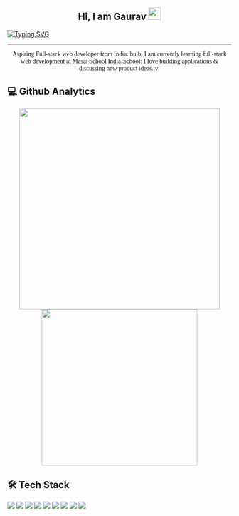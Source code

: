 <h2 align="center">
  Hi, I am Gaurav
  <img src="https://media.giphy.com/media/hvRJCLFzcasrR4ia7z/giphy.gif" width="28">
</h2>

[![Typing SVG](https://readme-typing-svg.herokuapp.com?size=22&color=49AD91D9&center=true&vCenter=true&width=1000&height=50&lines=Aspiring+Full-Stack+Web+Developer;Always+learning+new+things)](https://git.io/typing-svg)

<hr/>

<p style="font-family:monospac" align="center">
Aspiring Full-stack web developer from India.:bulb: I am currently learning full-stack web development at Masai School India.:school: I love building applications & discussing new product ideas.:v:
</p>


<!-- <p align="center">
   <img src="https://github-readme-streak-stats.herokuapp.com/?user=ga-arsod&currStreakNum=2FD3EB&fire=pink&theme=gotham" />
</p> -->

<h2 align="left">
  💻 Github Analytics
</h2>

<p align="center">
   <img src="https://github-readme-stats.vercel.app/api?username=ga-arsod&show_icons=true&theme=gotham&show_icons=true" width=450/>
  <img src="https://github-readme-stats.vercel.app/api/top-langs/?username=ga-arsod&layout=compact&theme=gotham&show_icons=true" width=350/>
</p>


<h2 align="left">
  🛠️ Tech Stack
</h2>

<p>
    <span><img src ="https://img.shields.io/badge/javascript-%23323330.svg?style=for-the-badge&logo=javascript&logoColor=%23F7DF1E" /><span>
       <span><img src ="https://img.shields.io/badge/react-%2320232a.svg?style=for-the-badge&logo=react&logoColor=%2361DAFB" /><span>
          <span><img src ="https://img.shields.io/badge/redux-%23593d88.svg?style=for-the-badge&logo=redux&logoColor=white" /><span>
             <span><img src ="https://img.shields.io/badge/node.js-6DA55F?style=for-the-badge&logo=node.js&logoColor=white" /><span>
               <span><img src ="https://img.shields.io/badge/express.js-%23404d59.svg?style=for-the-badge&logo=express&logoColor=%2361DAFB)" /><span>
                  <span><img src ="https://img.shields.io/badge/MongoDB-%234ea94b.svg?style=for-the-badge&logo=mongodb&logoColor=white" /><span>
                     <span><img src ="https://img.shields.io/badge/html5-%23E34F26.svg?style=for-the-badge&logo=html5&logoColor=white" /><span>
                       <span><img src ="https://img.shields.io/badge/css3-%231572B6.svg?style=for-the-badge&logo=css3&logoColor=white" /><span>
                         <span><img src ="https://img.shields.io/badge/bootstrap-%23563D7C.svg?style=for-the-badge&logo=bootstrap&logoColor=white" /><span>
<!--                             <span><img src ="https://img.shields.io/badge/chakra-%234ED1C5.svg?style=for-the-badge&logo=chakraui&logoColor=white" /><span> -->
                    
</p>
                              
<!--  <span width=300><img src ="https://raw.githubusercontent.com/AVS1508/AVS1508/master/assets/Night-Coding.gif" /><span>
 -->

<!---
ga-arsod/ga-arsod is a ✨ special ✨ repository because its `README.md` (this file) appears on your GitHub profile.
You can click the Preview link to take a look at your changes.
--->
